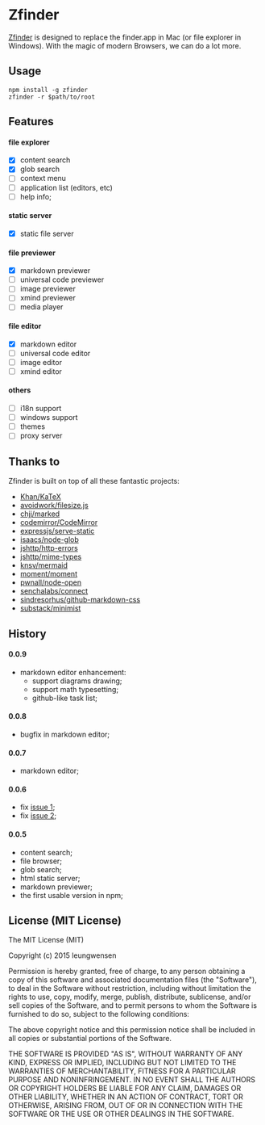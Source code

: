 # Zfinder

[Zfinder](https://github.com/leungwensen/zfinder) is designed to replace the finder.app in Mac (or file explorer in Windows). With the magic of modern Browsers, we can do a lot more.

## Usage

```shell
npm install -g zfinder
zfinder -r $path/to/root
```

## Features

#### file explorer

- [x] content search
- [x] glob search
- [ ] context menu
- [ ] application list (editors, etc)
- [ ] help info;

#### static server

- [x] static file server

#### file previewer

- [x] markdown previewer
- [ ] universal code previewer
- [ ] image previewer
- [ ] xmind previewer
- [ ] media player

#### file editor

- [x] markdown editor
- [ ] universal code editor
- [ ] image editor
- [ ] xmind editor

#### others

- [ ] i18n support
- [ ] windows support
- [ ] themes
- [ ] proxy server

## Thanks to

Zfinder is built on top of all these fantastic projects:

* [Khan/KaTeX](https://github.com/Khan/KaTeX)
* [avoidwork/filesize.js](https://github.com/avoidwork/filesize.js)
* [chjj/marked](https://github.com/chjj/marked)
* [codemirror/CodeMirror](https://github.com/codemirror/CodeMirror.git)
* [expressjs/serve-static](https://github.com/expressjs/serve-static)
* [isaacs/node-glob](https://github.com/isaacs/node-glob)
* [jshttp/http-errors](https://github.com/jshttp/http-errors)
* [jshttp/mime-types](https://github.com/jshttp/mime-types)
* [knsv/mermaid](https://github.com/knsv/mermaid)
* [moment/moment](https://github.com/moment/moment)
* [pwnall/node-open](https://github.com/pwnall/node-open)
* [senchalabs/connect](https://github.com/senchalabs/connect)
* [sindresorhus/github-markdown-css](https://github.com/sindresorhus/github-markdown-css)
* [substack/minimist](https://github.com/substack/minimist)

## History

#### 0.0.9

* markdown editor enhancement:
  * support diagrams drawing;
  * support math typesetting;
  * github-like task list;

#### 0.0.8

* bugfix in markdown editor;


#### 0.0.7

* markdown editor;

#### 0.0.6

* fix [issue 1](https://github.com/leungwensen/zfinder/issues/1);
* fix [issue 2](https://github.com/leungwensen/zfinder/issues/2);

#### 0.0.5

* content search;
* file browser;
* glob search;
* html static server;
* markdown previewer;
* the first usable version in npm;

## License (MIT License)

The MIT License (MIT)

Copyright (c) 2015 leungwensen

Permission is hereby granted, free of charge, to any person obtaining a copy
of this software and associated documentation files (the "Software"), to deal
in the Software without restriction, including without limitation the rights
to use, copy, modify, merge, publish, distribute, sublicense, and/or sell
copies of the Software, and to permit persons to whom the Software is
furnished to do so, subject to the following conditions:

The above copyright notice and this permission notice shall be included in all
copies or substantial portions of the Software.

THE SOFTWARE IS PROVIDED "AS IS", WITHOUT WARRANTY OF ANY KIND, EXPRESS OR
IMPLIED, INCLUDING BUT NOT LIMITED TO THE WARRANTIES OF MERCHANTABILITY,
FITNESS FOR A PARTICULAR PURPOSE AND NONINFRINGEMENT. IN NO EVENT SHALL THE
AUTHORS OR COPYRIGHT HOLDERS BE LIABLE FOR ANY CLAIM, DAMAGES OR OTHER
LIABILITY, WHETHER IN AN ACTION OF CONTRACT, TORT OR OTHERWISE, ARISING FROM,
OUT OF OR IN CONNECTION WITH THE SOFTWARE OR THE USE OR OTHER DEALINGS IN THE
SOFTWARE.

